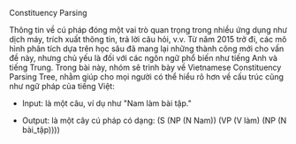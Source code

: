 Constituency Parsing

Thông tin về cú pháp đóng một vai trò quan trọng trong nhiều ứng dụng như dịch máy, trích xuất thông tin, trả lời câu hỏi, v.v. Từ năm 2015 trở đi, các mô hình phân tích dựa trên học sâu đã mang lại những thành công mới cho vấn đề này, nhưng chủ yếu là đối với các ngôn ngữ phổ biến như tiếng Anh và tiếng Trung.
Trong bài này, nhóm sẽ trình bày về Vietnamese Constituency Parsing Tree, nhằm giúp cho mọi người có thể hiểu rõ hơn về cấu trúc cũng như ngữ pháp của tiếng Việt:

- Input: là một câu, ví dụ như "Nam làm bài tập."

- Output: là một cây cú pháp có dạng: (S (NP (N Nam)) (VP (V làm) (NP (N bài_tập))))

